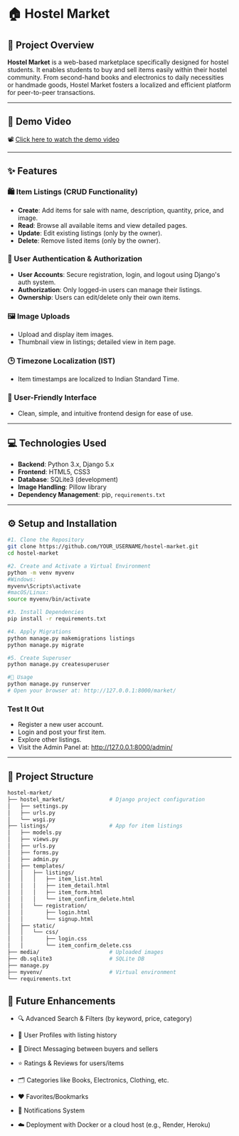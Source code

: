 # 🏠 Hostel Market

## 🌟 Project Overview

**Hostel Market** is a web-based marketplace specifically designed for hostel students. It enables students to buy and sell items easily within their hostel community. From second-hand books and electronics to daily necessities or handmade goods, Hostel Market fosters a localized and efficient platform for peer-to-peer transactions.

---

## 🎥 Demo Video

📽️ [Click here to watch the demo video](https://drive.google.com/file/d/1UPEo9_B57aHQgXzJB5dod5d0uy6p2GWt/view?usp=sharing)

---

## ✨ Features

### 🛍️ Item Listings (CRUD Functionality)
- **Create**: Add items for sale with name, description, quantity, price, and image.
- **Read**: Browse all available items and view detailed pages.
- **Update**: Edit existing listings (only by the owner).
- **Delete**: Remove listed items (only by the owner).

### 🔐 User Authentication & Authorization
- **User Accounts**: Secure registration, login, and logout using Django's auth system.
- **Authorization**: Only logged-in users can manage their listings.
- **Ownership**: Users can edit/delete only their own items.

### 🖼️ Image Uploads
- Upload and display item images.
- Thumbnail view in listings; detailed view in item page.

### 🕒 Timezone Localization (IST)
- Item timestamps are localized to Indian Standard Time.

### 🚀 User-Friendly Interface
- Clean, simple, and intuitive frontend design for ease of use.

---

## 💻 Technologies Used

- **Backend**: Python 3.x, Django 5.x  
- **Frontend**: HTML5, CSS3  
- **Database**: SQLite3 (development)  
- **Image Handling**: Pillow library  
- **Dependency Management**: pip, `requirements.txt`

---

## ⚙️ Setup and Installation

```bash
#1. Clone the Repository
git clone https://github.com/YOUR_USERNAME/hostel-market.git
cd hostel-market

#2. Create and Activate a Virtual Environment
python -m venv myvenv
#Windows:
myvenv\Scripts\activate
#macOS/Linux:
source myvenv/bin/activate

#3. Install Dependencies
pip install -r requirements.txt

#4. Apply Migrations
python manage.py makemigrations listings
python manage.py migrate

#5. Create Superuser
python manage.py createsuperuser

#🚀 Usage
python manage.py runserver
# Open your browser at: http://127.0.0.1:8000/market/
```
### Test It Out
- Register a new user account.
- Login and post your first item.
- Explore other listings.
- Visit the Admin Panel at: http://127.0.0.1:8000/admin/

---

## 📁 Project Structure

```bash
hostel-market/
├── hostel_market/              # Django project configuration
│   ├── settings.py
│   ├── urls.py
│   └── wsgi.py
├── listings/                   # App for item listings
│   ├── models.py
│   ├── views.py
│   ├── urls.py
│   ├── forms.py
│   ├── admin.py
│   ├── templates/
│   │   ├── listings/
│   │   │   ├── item_list.html
│   │   │   ├── item_detail.html
│   │   │   ├── item_form.html
│   │   │   └── item_confirm_delete.html
│   │   └── registration/
│   │       ├── login.html
│   │       └── signup.html
│   ├── static/
│   │   └── css/
│   │       ├── login.css
│   │       └── item_confirm_delete.css
├── media/                      # Uploaded images
├── db.sqlite3                  # SQLite DB
├── manage.py
├── myvenv/                     # Virtual environment
└── requirements.txt
```

## 🌱 Future Enhancements
- 🔍 Advanced Search & Filters (by keyword, price, category)

- 👤 User Profiles with listing history

- 💬 Direct Messaging between buyers and sellers

- ⭐ Ratings & Reviews for users/items

- 🗂️ Categories like Books, Electronics, Clothing, etc.

- ❤️ Favorites/Bookmarks

- 🔔 Notifications System

- ☁️ Deployment with Docker or a cloud host (e.g., Render, Heroku)
